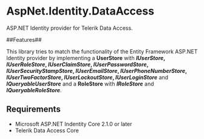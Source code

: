 AspNet.Identity.DataAccess
==========================

ASP.NET Identity provider for Telerik Data Access.

##Features##

This library tries to match the functionality of the Entity Framework ASP.NET Identity provider by implementing a **UserStore** with **_IUserStore_, _IUserRoleStore_, _IUserClaimStore_, _IUserPasswordStore_, _IUserSecurityStampStore_, _IUserEmailStore_, _IUserPhoneNumberStore_, _IUserTwoFactorStore_, _IUserLockoutStore_, _IUserLoginStore_** and **_IQueryableUserStore_** and a **RoleStore** with **_IRoleStore_** and **_IQueryableRoleStore_**.

## Requirements ##

* Microsoft ASP.NET Indentity Core 2.1.0 or later
* Telerik Data Access Core
